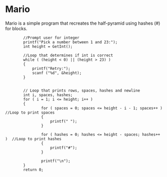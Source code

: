 Mario
=====
Mario is a simple program that recreates the half-pyramid using hashes (#) for blocks.






  		    //Prompt user for integer
            printf("Pick a number between 1 and 23:");
    		int height = GetInt();
    
    		//Loop that determines if int is correct 
       		while ( (height < 0) || (height > 23) )
            {
                printf("Retry:");
                scanf ("%d", &height);
            }

    
    		// Loop that prints rows, spaces, hashes and newline
    		int i, spaces, hashes;
			for ( i = 1; i <= height; i++ )
    		{ 
                    for ( spaces = 0; spaces <= height - i - 1; spaces++ )  //Loop to print spaces
					{
						printf(" ");
					}
                    
                    for ( hashes = 0; hashes <= height - spaces; hashes++ )  //Loop to print hashes
                    {
                        printf("#");
                    }
                   
                    printf("\n");
            }
            return 0;

